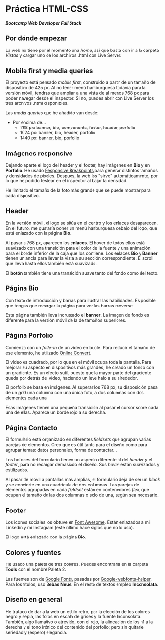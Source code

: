 # Práctica HTML-CSS
##### Bootcamp Web Developer Full Stack

## Por dónde empezar
La web no tiene por el momento una <i>home</i>, así que basta con ir a la carpeta <i>Vistas</i> y cargar uno de los archivos .html con Live Server.

## Mobile first y media queries
El proyecto está pensado <i> mobile first</i>, construido a partir de un tamaño de dispositivo de 425 px. Al no tener menú hamburguesa todavía para la versión móvil, tendrás que ampliar a una vista de al menos 768 px para poder navegar desde el inspector. Si no, puedes abrir con Live Server los tres archivos .html disponibles.

Las <i>media queries</i> que he añadido van desde:

* Por encima de...
    * 768 px: banner, bio, components, footer, header, porfolio
    * 1024 px: banner, bio, header, porfolio
    * 1440 px: banner, bio, porfolio

## Imágenes responsive
Dejando aparte el logo del header y el footer, hay imágenes en **Bio** y en **Porfolio**. He usado [Responsive Breakpoints][ResPo] para generar distintos tamaños y densidades de píxeles. Después, la web los "sirve" automáticamente, por lo que he podido testear en el inspector al bajar la densidad.

He limitado el tamaño de la foto más grande que se puede mostrar para cada dispositivo.

[ResPo]: https://www.responsivebreakpoints.com/

## Header
En la versión móvil, el logo se sitúa en el centro y los enlaces desaparecen. En el futuro, me gustaría poner un menú hanburguesa debajo del logo, que está enlazado con la página **Bio**.

Al pasar a 768 px, aparecen los **enlaces**. El hover de todos ellos está suavizado con una transición para el color de la fuente y una animación para el borde inferior de la caja que los contiene. Los enlaces **Bio** y **Banner** tienen un ancla para llevar la vista a su sección correspondiente. El scroll que lleva hasta ellos también está suavizado.

El **botón** también tiene una transición suave tanto del fondo como del texto.

## Página Bio
Con texto de introducción y barras para ilustrar las habilidades. Es posible que tengas que recargar la página para ver las barras moverse.

Esta página también lleva incrustado el **banner**. La imagen de fondo es diferente para la versión móvil de la de tamaños superiores.

## Página Porfolio
Comienza con un <i>fade-in</i> de un vídeo en bucle. Para reducir el tamaño de ese elemento, he utilizado [Online Convert][OConvert].

El vídeo es cuadrado, por lo que en el móvil ocupa toda la pantalla. Para mejorar su aspecto en dispositivos más grandes, he creado un fondo con un gradiente. Es un efecto sutil, puesto que la mayor parte del gradiente queda por detrás del vídeo, haciendo un leve halo a su alrededor.

El porfolio se basa en imágenes. Al superar los 768 px, su disposición pasa de un <i>grid</i> una columna con una única foto, a dos columnas con dos elementos cada una.

Esas imágenes tienen una pequeña transición al pasar el cursor sobre cada una de ellas. Aparece un borde rojo a su derecha.

[OConvert]: https://video.online-convert.com/es/convertir-a-mp4#j=1c8bb88c-67c4-4875-a659-bf9aee907e25

## Página Contacto
El formulario está organizado en diferentes <i>fieldsets</i> que agrupan varias parejas de elementos. Creo que es útil tanto para el diseño como para agrupar temas: datos personales, forma de contactar...

Los botones del formulario tienen un aspecto diferente al del <i>header</i> y el <i>footer</i>, para no recargar demasiado el diseño. Sus <i>hover</i> están suavizados y estilizados.

Al pasar de móvil a pantallas más amplias, el formulario deja de ser un <i>block</i> y se convierte en una cuadrícula de dos columnas. Las parejas de elementos agrupadas en cada <i>fieldset</i> están en contenedores <i> flex</i>, que ocupan el tamaño de las dos columnas o solo de una, según sea necesario.

## Footer
Los iconos sociales los obtuve en [Font Awesome][FoAw]. Están enlazados a mi Linkedin y mi Instagram (este último hace siglos que no lo uso).

El logo está enlazado con la página **Bio**.

[FoAw]: https://fontawesome.com/

## Colores y fuentes
He usado una paleta de tres colores. Puedes encontrarla en la carpeta **Tools** con el nombre Paleta 2.

Las fuentes son de [Google Fonts][GoFo], pasadas por [Google-webfonts-helper][GoFoHe]. Para los títulos, uso **Bebas Neue**. En el resto de textos empleo **Inconsolata**.

[GoFo]: https://fonts.google.com/
[GoFoHe]: https://gwfh.mranftl.com/fonts

## Diseño en general
He tratado de dar a la web un estilo retro, por la elección de los colores negro y sepia, las fotos en escala de grises y la fuente Inconsolata. También, algo llamativo o atrevido, con el rojo, la alineación de los h1 a la derecha y el tono irónico del contenido del porfolio; pero sin quitarle seriedad y (espero) elegancia.





